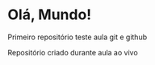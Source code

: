 # Olá, Mundo!
 Primeiro repositório teste aula git e github
 
 Repositório criado durante aula ao vivo
